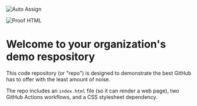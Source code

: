 ![Auto Assign](https://github.com/MasterProgramming1/demo-repository/actions/workflows/auto-assign.yml/badge.svg)

![Proof HTML](https://github.com/MasterProgramming1/demo-repository/actions/workflows/proof-html.yml/badge.svg)

# Welcome to your organization's demo respository
This code repository (or "repo") is designed to demonstrate the best GitHub has to offer with the least amount of noise.

The repo includes an `index.html` file (so it can render a web page), two GitHub Actions workflows, and a CSS stylesheet dependency.
